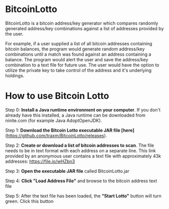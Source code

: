 # BitcoinLotto

BitcoinLotto is a bitcoin address/key generator which compares randomly generated address/key combinations against a list of addresses provided by the user.

For example, if a user supplied a list of all bitcoin addresses containing bitcoin balances, the program would generate random address/key combinations until a match was found against an address containing a balance.  The program would alert the user and save the address/key combination to a text file for future use.  The user would have the option to utilize the private key to take control of the address and it's underlying holdings.

# How to use Bitcoin Lotto

Step 0: **Install a Java runtime environment on your computer**.  If you don't already have this installed, a Java runtime can be downloaded from ninite.com (for example Java AdoptOpenJDK).

Step 1: **Download the Bitcoin Lotto executable JAR file [here]**(https://github.com/traxm/BitcoinLotto/releases).

Step 2: **Create or download a list of bitcoin addresses to scan**.  The file needs to be in text format with each address on a separate line.  This link provided by an anonymous user contains a text file with approximately 43k addresses:  https://file.io/wHZbn3  

Step 3: **Open the executable JAR file** called BitcoinLotto.jar

Step 4: **Click "Load Address File"** and browse to the bitcoin address text file

Step 5: After the text file has been loaded, the **"Start Lotto"** button will turn green.  Click this button
